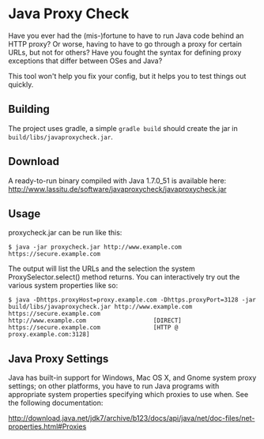 # Java Proxy Check

Have you ever had the (mis-)fortune to have to run Java code behind an
HTTP proxy?  Or worse, having to have to go through a proxy for certain
URLs, but not for others?  Have you fought the syntax for defining proxy
exceptions that differ between OSes and Java?

This tool won't help you fix your config, but it helps you to test things
out quickly.


## Building

The project uses gradle, a simple `gradle build` should create the jar in 
`build/libs/javaproxycheck.jar`.


## Download

A ready-to-run binary compiled with Java 1.7.0_51 is available here:
http://www.lassitu.de/software/javaproxycheck/javaproxycheck.jar


## Usage

proxycheck.jar can be run like this:
```
$ java -jar proxycheck.jar http://www.example.com https://secure.example.com
```

The output will list the URLs and the selection the system ProxySelector.select() method
returns.  You can interactively try out the various system properties like so:
```
$ java -Dhttps.proxyHost=proxy.example.com -Dhttps.proxyPort=3128 -jar build/libs/javaproxycheck.jar http://www.example.com https://secure.example.com
http://www.example.com                   [DIRECT]
https://secure.example.com               [HTTP @ proxy.example.com:3128]
```


## Java Proxy Settings

Java has built-in support for Windows, Mac OS X, and Gnome system proxy settings; on other
platforms, you have to run Java programs with appropriate system properties specifying
which proxies to use when.  See the following documentation:

http://download.java.net/jdk7/archive/b123/docs/api/java/net/doc-files/net-properties.html#Proxies
